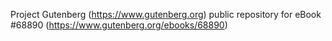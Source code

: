 Project Gutenberg (https://www.gutenberg.org) public repository for
eBook #68890 (https://www.gutenberg.org/ebooks/68890)
